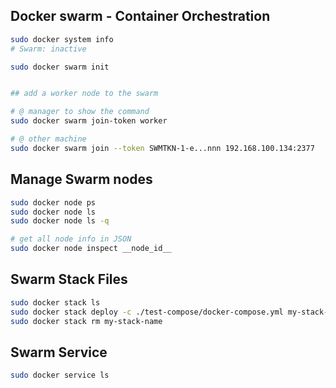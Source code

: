 ## Docker swarm - Container Orchestration


```bash
sudo docker system info
# Swarm: inactive

sudo docker swarm init


## add a worker node to the swarm
```
```bash
# @ manager to show the command
sudo docker swarm join-token worker

# @ other machine
sudo docker swarm join --token SWMTKN-1-e...nnn 192.168.100.134:2377
```


## Manage Swarm nodes
```bash
sudo docker node ps
sudo docker node ls
sudo docker node ls -q

# get all node info in JSON
sudo docker node inspect __node_id__
```


## Swarm Stack Files
```bash
sudo docker stack ls
sudo docker stack deploy -c ./test-compose/docker-compose.yml my-stack-name
sudo docker stack rm my-stack-name
```



## Swarm Service
```bash
sudo docker service ls
```
